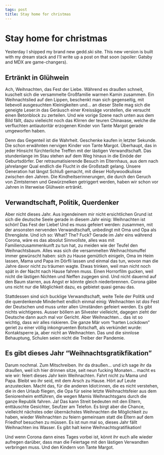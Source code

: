 ```yaml
---
tags: post
title: Stay home for christmas
---
```


# Stay home for christmas
Yesterday I shipped my brand new gedd.ski site. This new version is built with my dream stack and I'll write up a post on that soon (spoiler: Gatsby and MDX are game-changers).

## Ertränkt in Glühwein
Ach, Weihnachten, das Fest der Liebe. Während es draußen schneit, kuschelt sich die versammelte Großfamilie warmen Kamin zusammen. Ein Weihnachtslied auf den Lippen, beschenkt man sich gegenseitig, mit liebevoll ausgesuchten Kleinigkeiten und… an dieser Stelle mag sich die geneigte Leser:in das Geräusch einer Kreissäge vorstellen, die versucht einen Betonblock zu zerteilen.  Und wie vorige Szene nach unten aus dem Bild fällt, dazu vielleicht noch das Klirren der teuren Chinavase, welche die verfluchten antiautoritär erzogenen Kinder von Tante Margot gerade umgeworfen haben.

Denn das Gegenteil ist die Wahrheit. Geschenke kaufen in letzter Sekunde. Die schon erwähnten nervigen Kinder von Tante Margot. Überhaupt, das in jeder Hinsicht fürchterliche Treffen mit der lästigen Verwandtschaft. Das stundenlange im Stau stehen auf dem Weg hinaus in die Einöde der Geburtsdörfer. Der retraumatisierende Besuch im  Elternhaus, aus dem nach jahrelanger Qual endlich die Flucht in die Großstadt gelang. Unsere Generation hat längst Schluß gemacht, mit dieser Hollywoodkulisse zwischen den Jahren. Die Kindheitserinnerungen, die durch den Geruch von Zimtsternen und Gewürznelken getriggert werden, haben wir schon vor Jahren in literweise Glühwein ertränkt.

## Verwandtschaft, Politik, Querdenker
Aber nicht dieses Jahr. Aus irgendeinem mir nicht ersichtlichen Grund ist sich die deutsche Seele gerade in diesem Jahr einig: Weihnachten ist schön! Das Fest der Liebe! Und es muss gefeiert werden: zusammen, mit der ansonsten nervenden Verwandtschaft, unbedingt mit Oma und Opa als Ehrengäste. Und ich so: What? The? Fuck? Gerade im Jahr eins während Corona, wäre es das absolut Sinnvollste, alles was mit Familienzusammenkunft zu tun hat, zu meiden wie der Teufel den Weihnachtsbaum. Alles was sich die versammelten Weihnachtsmuffel immer gewünscht haben: sich zu Hause gemütlich einigeln, Oma im Heim lassen, Mama und Papa im Dörfli lassen und einmal das tun, wovon man die Jahre davor nicht zu träumen wagte. Etwas trinken, weil man nicht noch spät in der Nacht nach Hause fahren muss. Einen Horrorfilm gucken, weil nicht die lästigen Nichten und Neffen zugegen sind. Und nicht dauernd auf den Baum starren, aus Angst er könnte gleich niederbrennen. Corona gäbe uns nicht nur die Möglichkeit dazu, es gebietet quasi genau das.

Stattdessen sind sich bucklige Verwandtschaft, weite Teile der Politik und die querdenkende Minderheit endlich einmal einig: Weihnachten ist _das_ Fest der Deutschen und muss unter allen Umständen gefeiert werden. Es gibt nichts wichtigeres. Ausser böllern an Silvester vielleicht, dagegen zieht der Deutsche dann auch mal vor Gericht. Aber Weihnachten… das ist so wichtig, dass wir alles riskieren. Die ganze Mär vom “harten Lockdown” geriet zu einer völlig inkongruenten Botschaft, als verkündet wurde: Kontaktsperre ja, aber nicht an Weihnachten. Das und die sinnlose Behauptung, Schulen seien nicht die Treiber der Pandemie.

## Es gibt dieses Jahr “Weihnachtsgratikfikation”
Darum nochmal. Zum Mitschreiben. Ihr da draußen… und ich sage ihr da draußen, weil ich hier drinnen sitze, seit neun fucking Monaten… macht es wie wir: feiert dieses Jahr kein Weihnachten. Fahrt nicht zu Mama und Papa. Bleibt wo ihr seid, mit dem Arsch zu Hause. Hört auf Leute anzustecken. Macht das, für die anderen Idiot:innen, die es nicht verstehen, die in den Urlaub fliegen, die Opa für seine letzte Weihnachtsfeier aus dem Seniorenheim entführen, die wegen Mamis Weihnachtsgans durch die ganze Republik fahren. Ja! Das kann Streit bedeuten mit den Eltern, enttäuschte Gesichter, Seufzer am Telefon. Es birgt aber die Chance, vielleicht nächstes oder übernächstes Weihnachten die Möglichkeit zu haben, wieder Weihnachten zu feiern gemeinsam statt die Eltern auf dem Friedhof besuchen zu müssen. Es ist nun mal so, dieses Jahr fällt Weihnachten ins Wasser. Es gibt halt keine Weihnachtsgratifikation!

Und wenn Corona dann eines Tages vorbei ist, könnt ihr euch alle wieder aufregen darüber, dass man die Feiertage mit den lästigen Verwandten verbringen muss. Und den Kindern von Tante Margot.
